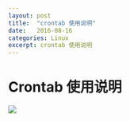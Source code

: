 ```yaml
---
layout: post
title:  "crontab 使用说明"
date:   2016-08-16
categories: Linux
excerpt: crontab 使用说明 
---
```


# Crontab 使用说明
![](https://camo.githubusercontent.com/df6a8fa3e0ed7249ae137386de993af9597b2172/68747470733a2f2f696d672e616c6963646e2e636f6d2f7470732f544231345178334d585858585858415856585858585858585858582d3532332d3431392e6a7067)
